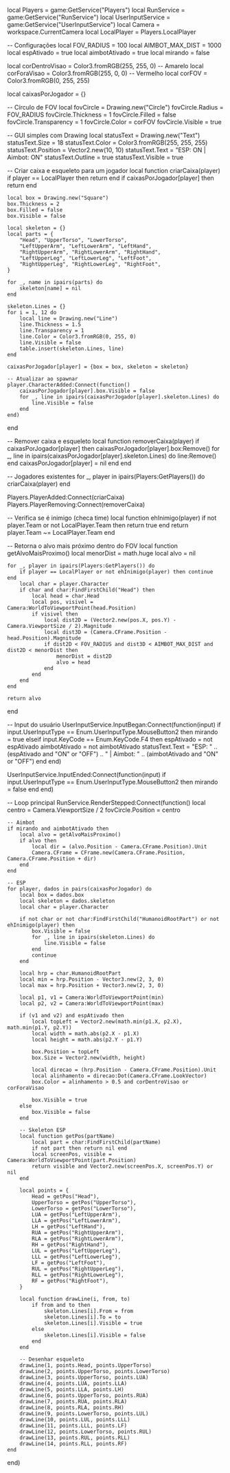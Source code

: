 local Players = game:GetService("Players")
local RunService = game:GetService("RunService")
local UserInputService = game:GetService("UserInputService")
local Camera = workspace.CurrentCamera
local LocalPlayer = Players.LocalPlayer

-- Configurações
local FOV_RADIUS = 100
local AIMBOT_MAX_DIST = 1000
local espAtivado = true
local aimbotAtivado = true
local mirando = false

local corDentroVisao = Color3.fromRGB(255, 255, 0) -- Amarelo
local corForaVisao = Color3.fromRGB(255, 0, 0) -- Vermelho
local corFOV = Color3.fromRGB(0, 255, 255)

local caixasPorJogador = {}

-- Círculo de FOV
local fovCircle = Drawing.new("Circle")
fovCircle.Radius = FOV_RADIUS
fovCircle.Thickness = 1
fovCircle.Filled = false
fovCircle.Transparency = 1
fovCircle.Color = corFOV
fovCircle.Visible = true

-- GUI simples com Drawing
local statusText = Drawing.new("Text")
statusText.Size = 18
statusText.Color = Color3.fromRGB(255, 255, 255)
statusText.Position = Vector2.new(10, 10)
statusText.Text = "ESP: ON | Aimbot: ON"
statusText.Outline = true
statusText.Visible = true

-- Criar caixa e esqueleto para um jogador
local function criarCaixa(player)
	if player == LocalPlayer then return end
	if caixasPorJogador[player] then return end

	local box = Drawing.new("Square")
	box.Thickness = 2
	box.Filled = false
	box.Visible = false

	local skeleton = {}
	local parts = {
		"Head", "UpperTorso", "LowerTorso",
		"LeftUpperArm", "LeftLowerArm", "LeftHand",
		"RightUpperArm", "RightLowerArm", "RightHand",
		"LeftUpperLeg", "LeftLowerLeg", "LeftFoot",
		"RightUpperLeg", "RightLowerLeg", "RightFoot",
	}

	for _, name in ipairs(parts) do
		skeleton[name] = nil
	end

	skeleton.Lines = {}
	for i = 1, 12 do
		local line = Drawing.new("Line")
		line.Thickness = 1.5
		line.Transparency = 1
		line.Color = Color3.fromRGB(0, 255, 0)
		line.Visible = false
		table.insert(skeleton.Lines, line)
	end

	caixasPorJogador[player] = {box = box, skeleton = skeleton}

	-- Atualizar ao spawnar
	player.CharacterAdded:Connect(function()
		caixasPorJogador[player].box.Visible = false
		for _, line in ipairs(caixasPorJogador[player].skeleton.Lines) do
			line.Visible = false
		end
	end)
end

-- Remover caixa e esqueleto
local function removerCaixa(player)
	if caixasPorJogador[player] then
		caixasPorJogador[player].box:Remove()
		for _, line in ipairs(caixasPorJogador[player].skeleton.Lines) do
			line:Remove()
		end
		caixasPorJogador[player] = nil
	end
end

-- Jogadores existentes
for _, player in ipairs(Players:GetPlayers()) do
	criarCaixa(player)
end

Players.PlayerAdded:Connect(criarCaixa)
Players.PlayerRemoving:Connect(removerCaixa)

-- Verifica se é inimigo (checa time)
local function ehInimigo(player)
	if not player.Team or not LocalPlayer.Team then return true end
	return player.Team ~= LocalPlayer.Team
end

-- Retorna o alvo mais próximo dentro do FOV
local function getAlvoMaisProximo()
	local menorDist = math.huge
	local alvo = nil

	for _, player in ipairs(Players:GetPlayers()) do
		if player == LocalPlayer or not ehInimigo(player) then continue end
		local char = player.Character
		if char and char:FindFirstChild("Head") then
			local head = char.Head
			local pos, visivel = Camera:WorldToViewportPoint(head.Position)
			if visivel then
				local dist2D = (Vector2.new(pos.X, pos.Y) - Camera.ViewportSize / 2).Magnitude
				local dist3D = (Camera.CFrame.Position - head.Position).Magnitude
				if dist2D < FOV_RADIUS and dist3D < AIMBOT_MAX_DIST and dist2D < menorDist then
					menorDist = dist2D
					alvo = head
				end
			end
		end
	end

	return alvo
end

-- Input do usuário
UserInputService.InputBegan:Connect(function(input)
	if input.UserInputType == Enum.UserInputType.MouseButton2 then
		mirando = true
	elseif input.KeyCode == Enum.KeyCode.F4 then
		espAtivado = not espAtivado
		aimbotAtivado = not aimbotAtivado
		statusText.Text = "ESP: " .. (espAtivado and "ON" or "OFF") .. " | Aimbot: " .. (aimbotAtivado and "ON" or "OFF")
	end
end)

UserInputService.InputEnded:Connect(function(input)
	if input.UserInputType == Enum.UserInputType.MouseButton2 then
		mirando = false
	end
end)

-- Loop principal
RunService.RenderStepped:Connect(function()
	local centro = Camera.ViewportSize / 2
	fovCircle.Position = centro

	-- Aimbot
	if mirando and aimbotAtivado then
		local alvo = getAlvoMaisProximo()
		if alvo then
			local dir = (alvo.Position - Camera.CFrame.Position).Unit
			Camera.CFrame = CFrame.new(Camera.CFrame.Position, Camera.CFrame.Position + dir)
		end
	end

	-- ESP
	for player, dados in pairs(caixasPorJogador) do
		local box = dados.box
		local skeleton = dados.skeleton
		local char = player.Character

		if not char or not char:FindFirstChild("HumanoidRootPart") or not ehInimigo(player) then
			box.Visible = false
			for _, line in ipairs(skeleton.Lines) do
				line.Visible = false
			end
			continue
		end

		local hrp = char.HumanoidRootPart
		local min = hrp.Position - Vector3.new(2, 3, 0)
		local max = hrp.Position + Vector3.new(2, 3, 0)

		local p1, v1 = Camera:WorldToViewportPoint(min)
		local p2, v2 = Camera:WorldToViewportPoint(max)

		if (v1 and v2) and espAtivado then
			local topLeft = Vector2.new(math.min(p1.X, p2.X), math.min(p1.Y, p2.Y))
			local width = math.abs(p2.X - p1.X)
			local height = math.abs(p2.Y - p1.Y)

			box.Position = topLeft
			box.Size = Vector2.new(width, height)

			local direcao = (hrp.Position - Camera.CFrame.Position).Unit
			local alinhamento = direcao:Dot(Camera.CFrame.LookVector)
			box.Color = alinhamento > 0.5 and corDentroVisao or corForaVisao

			box.Visible = true
		else
			box.Visible = false
		end

		-- Skeleton ESP
		local function getPos(partName)
			local part = char:FindFirstChild(partName)
			if not part then return nil end
			local screenPos, visible = Camera:WorldToViewportPoint(part.Position)
			return visible and Vector2.new(screenPos.X, screenPos.Y) or nil
		end

		local points = {
			Head = getPos("Head"),
			UpperTorso = getPos("UpperTorso"),
			LowerTorso = getPos("LowerTorso"),
			LUA = getPos("LeftUpperArm"),
			LLA = getPos("LeftLowerArm"),
			LH = getPos("LeftHand"),
			RUA = getPos("RightUpperArm"),
			RLA = getPos("RightLowerArm"),
			RH = getPos("RightHand"),
			LUL = getPos("LeftUpperLeg"),
			LLL = getPos("LeftLowerLeg"),
			LF = getPos("LeftFoot"),
			RUL = getPos("RightUpperLeg"),
			RLL = getPos("RightLowerLeg"),
			RF = getPos("RightFoot"),
		}

		local function drawLine(i, from, to)
			if from and to then
				skeleton.Lines[i].From = from
				skeleton.Lines[i].To = to
				skeleton.Lines[i].Visible = true
			else
				skeleton.Lines[i].Visible = false
			end
		end

		-- Desenhar esqueleto
		drawLine(1, points.Head, points.UpperTorso)
		drawLine(2, points.UpperTorso, points.LowerTorso)
		drawLine(3, points.UpperTorso, points.LUA)
		drawLine(4, points.LUA, points.LLA)
		drawLine(5, points.LLA, points.LH)
		drawLine(6, points.UpperTorso, points.RUA)
		drawLine(7, points.RUA, points.RLA)
		drawLine(8, points.RLA, points.RH)
		drawLine(9, points.LowerTorso, points.LUL)
		drawLine(10, points.LUL, points.LLL)
		drawLine(11, points.LLL, points.LF)
		drawLine(12, points.LowerTorso, points.RUL)
		drawLine(13, points.RUL, points.RLL)
		drawLine(14, points.RLL, points.RF)
	end
end)
